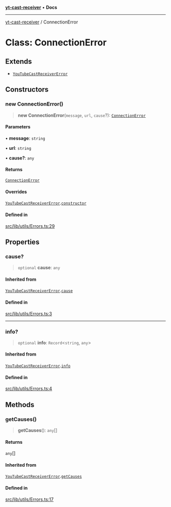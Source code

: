 [**yt-cast-receiver**](../README.md) • **Docs**

***

[yt-cast-receiver](../README.md) / ConnectionError

# Class: ConnectionError

## Extends

- [`YouTubeCastReceiverError`](YouTubeCastReceiverError.md)

## Constructors

### new ConnectionError()

> **new ConnectionError**(`message`, `url`, `cause`?): [`ConnectionError`](ConnectionError.md)

#### Parameters

• **message**: `string`

• **url**: `string`

• **cause?**: `any`

#### Returns

[`ConnectionError`](ConnectionError.md)

#### Overrides

[`YouTubeCastReceiverError`](YouTubeCastReceiverError.md).[`constructor`](YouTubeCastReceiverError.md#constructors)

#### Defined in

[src/lib/utils/Errors.ts:29](https://github.com/patrickkfkan/yt-cast-receiver/blob/e384300201bf276a725286875fe0fb4b45f5c05f/src/lib/utils/Errors.ts#L29)

## Properties

### cause?

> `optional` **cause**: `any`

#### Inherited from

[`YouTubeCastReceiverError`](YouTubeCastReceiverError.md).[`cause`](YouTubeCastReceiverError.md#cause)

#### Defined in

[src/lib/utils/Errors.ts:3](https://github.com/patrickkfkan/yt-cast-receiver/blob/e384300201bf276a725286875fe0fb4b45f5c05f/src/lib/utils/Errors.ts#L3)

***

### info?

> `optional` **info**: `Record`\<`string`, `any`\>

#### Inherited from

[`YouTubeCastReceiverError`](YouTubeCastReceiverError.md).[`info`](YouTubeCastReceiverError.md#info)

#### Defined in

[src/lib/utils/Errors.ts:4](https://github.com/patrickkfkan/yt-cast-receiver/blob/e384300201bf276a725286875fe0fb4b45f5c05f/src/lib/utils/Errors.ts#L4)

## Methods

### getCauses()

> **getCauses**(): `any`[]

#### Returns

`any`[]

#### Inherited from

[`YouTubeCastReceiverError`](YouTubeCastReceiverError.md).[`getCauses`](YouTubeCastReceiverError.md#getcauses)

#### Defined in

[src/lib/utils/Errors.ts:17](https://github.com/patrickkfkan/yt-cast-receiver/blob/e384300201bf276a725286875fe0fb4b45f5c05f/src/lib/utils/Errors.ts#L17)
